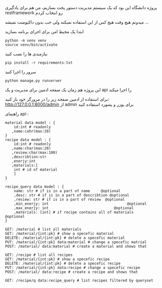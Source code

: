 پروژه دانشگاه این بود که یک سیستم مدیریت دستور پخت بسازیم، من هم برای یادگیری restframework رو انتخاب کردم



میدونم هیچ وقت هیچ کس از این استفاده نمیکنه ولی خب بدون داکیومنت نمیشه ...


ابتدا یک محیط امن برای اجرای برنامه بسازید
```
python -m venv venv
source venv/bin/activate
```
نیازمندی ها را نصب کنید
```
pip install -r requirements.txt
```
سرور را اجرا کنید
```
python manage.py runserver
```


این پروژه هم زمان یک صفحه ادمین برای مدیریت و یک api را اجرا میکند

برای استفاده از ادمین صفحه زیر را در مرورگر خود باز کنید:
http://127.0.0.1:8000/admin
از admin برای یوزر و پسورد استفاده کنید

راهنمای api :


```
material data model : {
    id:int # readonly
   ,name:cahr(max:20)
}
recipe data model : {
    id:int # readonly
   ,name:char(max:20)
   ,review:char(max:100)
   ,describtion:str
   ,enerjy:int
   ,materials:[
    int # id of material
    ]
}

recipe_query data model : {
    name: str # if is in a part of name     @optional
    ,desc: str # if is in a part of describtion @optional
    ,review: str # if is in a part of review  @optional
    ,min_enerjy: int                                    @optional  
    ,max_enerjy: int                              @optional
    ,materials: [int] # if recipe contains all of materials   @optional
}

GET: /material # list all materials
GET: /material/{int:pk} # show a specefic material
DELETE: /material/{int:pk} # delete a specefic material
PUT: /material/{int:pk} data:material # change a specefic matrial
POST: /material/ data:material # create a material and shows that

GET: /recipe # list all recipes
GET: /material/{int:pk} # show a specefic recipe
DELETE: /material/{int:pk} # delete a specefic recipe
PUT: /material/{int:pk} data:recipe # change a specefic recipe
POST: /material/ data:recipe # create a recipe and shows that

GET: /recipe/q data:recipe_query # list recipes filtered by queryset
```